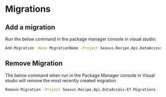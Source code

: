 ﻿# Migrations
## Add a migration
Run the below command in the package manager console in visual studio:
	
```bash
Add-Migration -Name MigrationName -Project Seavus.Recipe.Api.DataAccess.Ef.Migrations
```

## Remove Migration
The below command when run in the Package Manager console in Visual studio will remove the most recently created migration

```bash
Remove-Migration -Project Seavus.Recipe.Api.DataAccess.Ef.Migrations
```